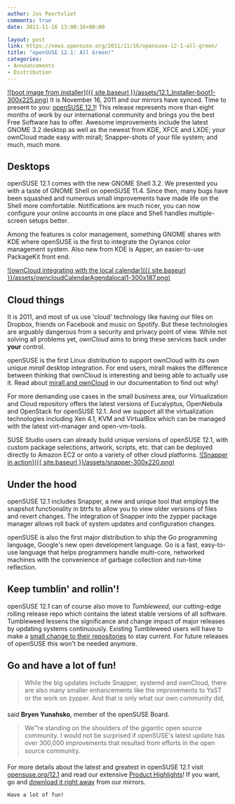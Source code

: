 ```yaml
---
author: Jos Poortvliet
comments: true
date: 2011-11-16 13:00:16+00:00

layout: post
link: https://news.opensuse.org/2011/11/16/opensuse-12-1-all-green/
title: "openSUSE 12.1: All Green!"
categories:
- Announcements
- Distribution
---
```

[![boot image from installer]({{ site.baseurl }}/assets/12.1_Installer-boot1-300x225.png)](https://news.opensuse.org/2011/11/16/opensuse-12-1-all-green/12-1_installer-boot-2/)
It is November 16, 2011 and our mirrors have synced. Time to present to you: [openSUSE 12.1](http://opensuse.org/12.1)! This release represents more than eight months of work by our international community and brings you the best Free Software has to offer.  Awesome improvements include the latest GNOME 3.2 desktop as well as the newest from KDE, XFCE and LXDE; your ownCloud made easy with mirall; Snapper-shots of your file system; and much, much more.


## Desktops


openSUSE 12.1 comes with the new GNOME Shell 3.2. We presented you with a taste of GNOME Shell on openSUSE 11.4. Since then, many bugs have been squashed and numerous small improvements have made life on the Shell more comfortable. Notifications are much nicer, you can now configure your online accounts in one place and Shell handles multiple-screen setups better.

Among the features is color management, something GNOME shares with KDE where openSUSE is the first to integrate the Oyranos color management system. Also new from KDE is Apper, an easier-to-use PackageKit front end.

[![ownCloud integrating with the local calendar]({{ site.baseurl }}/assets/owncloudCalendarAgendalocal1-300x187.png)](https://news.opensuse.org/2011/11/16/opensuse-12-1-all-green/owncloudcalendaragendalocal-2/)


## Cloud things


It is 2011, and most of us use 'cloud' technology like having our files on Dropbox, friends on Facebook and music on Spotify. But these technologies are arguably dangerous from a security and privacy point of view. While not solving all problems yet, _ownCloud_ aims to bring these services back under **your** control.

openSUSE is the first Linux distribution to support ownCloud with its own unique _mirall_ desktop integration. For end users, mirall makes the difference between thinking that ownCloud is interesting and being able to actually use it. Read about [mirall and ownCloud](http://en.opensuse.org/SDB:OwnCloud) in our documentation to find out why!

For more demanding use cases in the small business area, our Virtualization and Cloud repository offers the latest versions of Eucalyptus, OpenNebula and OpenStack for openSUSE 12.1. And we support all the virtualization technologies including Xen 4.1, KVM and VirtualBox which can be managed with the latest virt-manager and open-vm-tools.

SUSE Studio users can already build unique versions of openSUSE 12.1, with custom package selections, artwork, scripts, etc. that can be deployed directly to Amazon EC2 or onto a variety of other cloud platforms.
[![Snapper in action]({{ site.baseurl }}/assets/snapper-300x220.png)](https://news.opensuse.org/2011/11/16/opensuse-12-1-all-green/snapper/)


## Under the hood


openSUSE 12.1 includes Snapper, a new and unique tool that employs the snapshot functionality in btrfs to allow you to view older versions of files and revert changes. The integration of Snapper into the zypper package manager allows roll back of system updates and configuration changes.

openSUSE is also the first major distribution to ship the Go programming language, Google's new open development language. Go is a fast, easy-to-use language that helps programmers handle multi-core, networked machines with the convenience of garbage collection and run-time reflection.


## Keep tumblin' and rollin'!


openSUSE 12.1 can of course also move to _Tumbleweed_, our cutting-edge rolling release repo which contains the latest stable versions of all software. Tumbleweed lessens the significance and change impact of major releases by updating systems continuously. Existing Tumbleweed users will have to make a [small change to their repositories](http://en.opensuse.org/SDB:Change_from_12.1_to_Tumbleweed) to stay current. For future releases of openSUSE this won't be needed anymore.


## Go and have a lot of fun!




<blockquote>While the big updates include Snapper, systemd and ownCloud, there are also many smaller enhancements like the improvements to YaST or the work on zypper. And that is only what our own community did,</blockquote>


said **Bryen Yunahsko**, member of the openSUSE Board.


<blockquote>We™re standing on the shoulders of the gigantic open source community. I would not be surprised if openSUSE's latest update has over 300,000 improvements that resulted from efforts in the open source community.</blockquote>


For more details about the latest and greatest in openSUSE 12.1 visit [opensuse.org/12.1](http://opensuse.org/12.1) and read our extensive [Product Highlights](http://opensuse.org/Product_highlights)! If you want, go and [download it right away](http://software.opensuse.org/121) from our mirrors.

`Have a lot of fun!`		
